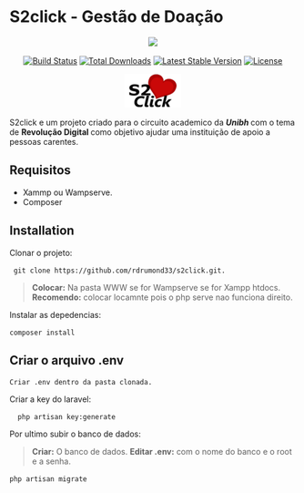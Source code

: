 # S2click - Gestão de Doação

<p align="center"><img src="https://laravel.com/assets/img/components/logo-laravel.svg"></p>

<p align="center">
<a href="https://travis-ci.org/laravel/framework"><img src="https://travis-ci.org/laravel/framework.svg" alt="Build Status"></a>
<a href="https://packagist.org/packages/laravel/framework"><img src="https://poser.pugx.org/laravel/framework/d/total.svg" alt="Total Downloads"></a>
<a href="https://packagist.org/packages/laravel/framework"><img src="https://poser.pugx.org/laravel/framework/v/stable.svg" alt="Latest Stable Version"></a>
<a href="https://packagist.org/packages/laravel/framework"><img src="https://poser.pugx.org/laravel/framework/license.svg" alt="License"></a>
</p>

<p align="center">
  <img src="https://raw.githubusercontent.com/rdrumond33/s2click/master/public/logo.png" alt="Custom image"/>
</p>

S2click e um projeto criado para o circuito academico da <strong><em>  Unibh </em></strong>com o tema de <strong>Revolução Digital </strong> como objetivo ajudar uma instituição de apoio a pessoas carentes. 

## Requisitos
- Xammp ou Wampserve.
- Composer

## Installation
Clonar o projeto:

```
 git clone https://github.com/rdrumond33/s2click.git.
```

> **Colocar:** Na pasta WWW se for Wampserve se for Xampp htdocs.
> **Recomendo:** colocar locamnte pois o php serve nao funciona direito.

Instalar as depedencias:

```
composer install
```


## Criar o arquivo .env 

```
Criar .env dentro da pasta clonada.
```

Criar a key do laravel:

```
  php artisan key:generate
```

Por ultimo subir o banco de dados:
> **Criar:** O banco de dados.
> **Editar .env:** com o nome do banco e o root e a senha.


```
php artisan migrate
```
